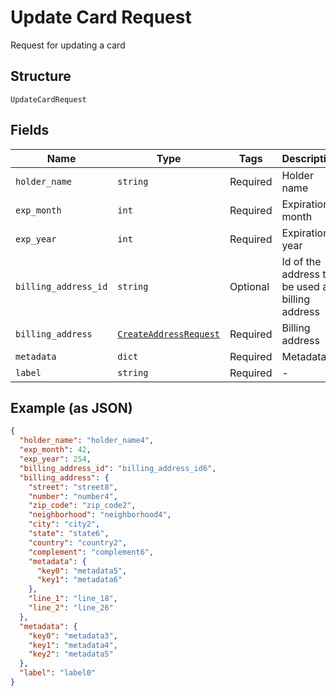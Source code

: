 
# Update Card Request

Request for updating a card

## Structure

`UpdateCardRequest`

## Fields

| Name | Type | Tags | Description |
|  --- | --- | --- | --- |
| `holder_name` | `string` | Required | Holder name |
| `exp_month` | `int` | Required | Expiration month |
| `exp_year` | `int` | Required | Expiration year |
| `billing_address_id` | `string` | Optional | Id of the address to be used as billing address |
| `billing_address` | [`CreateAddressRequest`](../../doc/models/create-address-request.md) | Required | Billing address |
| `metadata` | `dict` | Required | Metadata |
| `label` | `string` | Required | - |

## Example (as JSON)

```json
{
  "holder_name": "holder_name4",
  "exp_month": 42,
  "exp_year": 254,
  "billing_address_id": "billing_address_id6",
  "billing_address": {
    "street": "street8",
    "number": "number4",
    "zip_code": "zip_code2",
    "neighborhood": "neighborhood4",
    "city": "city2",
    "state": "state6",
    "country": "country2",
    "complement": "complement6",
    "metadata": {
      "key0": "metadata5",
      "key1": "metadata6"
    },
    "line_1": "line_18",
    "line_2": "line_26"
  },
  "metadata": {
    "key0": "metadata3",
    "key1": "metadata4",
    "key2": "metadata5"
  },
  "label": "label0"
}
```


